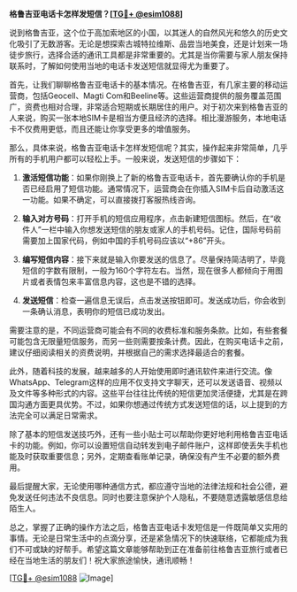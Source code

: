 **格鲁吉亚电话卡怎样发短信？[[TG💪+ @esim1088](https://t.me/s/esim1088)]**

说到格鲁吉亚，这个位于高加索地区的小国，以其迷人的自然风光和悠久的历史文化吸引了无数游客。无论是想探索古城特拉维斯、品尝当地美食，还是计划来一场徒步旅行，选择合适的通讯工具都是非常重要的。尤其是当你需要与家人朋友保持联系时，了解如何使用当地的电话卡发送短信就显得尤为重要了。

首先，让我们聊聊格鲁吉亚电话卡的基本情况。在格鲁吉亚，有几家主要的移动运营商，包括Geocell、Magti Com和Beeline等。这些运营商提供的服务覆盖范围广，资费也相对合理，非常适合短期或长期居住的用户。对于初次来到格鲁吉亚的人来说，购买一张本地SIM卡是相当方便且经济的选择。相比漫游服务，本地电话卡不仅费用更低，而且还能让你享受更多的增值服务。

那么，具体来说，格鲁吉亚电话卡怎样发短信呢？其实，操作起来非常简单，几乎所有的手机用户都可以轻松上手。一般来说，发送短信的步骤如下：

1. **激活短信功能**：如果你刚换上了新的格鲁吉亚电话卡，首先要确认你的手机是否已经启用了短信功能。通常情况下，运营商会在你插入SIM卡后自动激活这一功能。如果不确定，可以直接拨打客服热线咨询。

2. **输入对方号码**：打开手机的短信应用程序，点击新建短信图标。然后，在“收件人”一栏中输入你想发送短信的朋友或家人的手机号码。记住，国际号码前需要加上国家代码，例如中国的手机号码应该以“+86”开头。

3. **编写短信内容**：接下来就是输入你要发送的信息了。尽量保持简洁明了，毕竟短信的字数有限制，一般为160个字符左右。当然，现在很多人都倾向于用图片或者表情包来丰富信息内容，这也是不错的选择。

4. **发送短信**：检查一遍信息无误后，点击发送按钮即可。发送成功后，你会收到一条确认消息，表明你的短信已成功发出。

需要注意的是，不同运营商可能会有不同的收费标准和服务条款。比如，有些套餐可能包含无限量短信服务，而另一些则需要按条计费。因此，在购买电话卡之前，建议仔细阅读相关的资费说明，并根据自己的需求选择最适合的套餐。

此外，随着科技的发展，越来越多的人开始使用即时通讯软件来进行交流。像WhatsApp、Telegram这样的应用不仅支持文字聊天，还可以发送语音、视频以及文件等多种形式的内容。这些平台往往比传统的短信更加灵活便捷，尤其是在跨国沟通方面更具优势。不过，如果你想通过传统方式发送短信的话，以上提到的方法完全可以满足日常需求。

除了基本的短信发送技巧外，还有一些小贴士可以帮助你更好地利用格鲁吉亚电话卡的功能。例如，你可以设置短信自动转发到电子邮件账户，这样即使丢失手机也能及时获取重要信息；另外，定期查看账单记录，确保没有产生不必要的额外费用。

最后提醒大家，无论使用哪种通信方式，都应遵守当地的法律法规和社会公德，避免发送任何违法不良信息。同时也要注意保护个人隐私，不要随意透露敏感信息给陌生人。

总之，掌握了正确的操作方法之后，格鲁吉亚电话卡发短信是一件既简单又实用的事情。无论是日常生活中的点滴分享，还是紧急情况下的快速联络，它都能成为我们不可或缺的好帮手。希望这篇文章能够帮助到正在准备前往格鲁吉亚旅行或者已经在当地生活的朋友们！祝大家旅途愉快，通讯顺畅！

[[TG💪+ @esim1088](https://t.me/s/esim1088) ![Image](https://i.postimg.cc/4NQfJmqS/Snipaste-2025-05-13-00-14-12.png)]